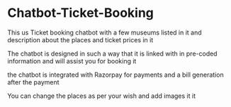 # Chatbot-Ticket-Booking

This us Ticket booking chatbot with a few museums listed in it and description about the places and ticket prices in it 

The chatbot is designed in such a way that it is linked with in pre-coded information and will assist you for booking it 

the chatbot is integrated with Razorpay for payments and a bill generation after the payment

You can change the places as per your wish and add images it it

